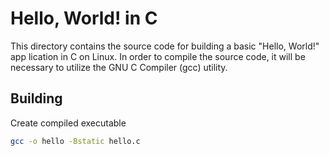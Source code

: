 # Hello, World! in C

This directory contains the source code for building a basic "Hello, World!" app
lication in C on Linux.  In order to compile the source code, it will be necessary to utilize the GNU C Compiler (gcc) utility.

Building
--------

Create compiled executable
```sh
gcc -o hello -Bstatic hello.c
```

